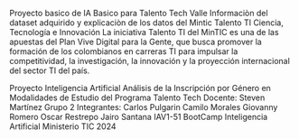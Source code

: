 Proyecto basico de IA Basico para Talento Tech Valle
Informaciòn del dataset adquirido y explicaciòn de los datos del Mintic Talento TI Ciencia, Tecnología e Innovación La iniciativa Talento TI del MinTIC es una de las apuestas del Plan Vive Digital para la Gente, que busca promover la formación de los colombianos en carreras TI para impulsar la competitividad, la investigación, la innovación y la proyección internacional del sector TI del país.


Proyecto Inteligencia Artificial 
Análisis de la Inscripción por Género en Modalidades de Estudio del Programa Talento Tech 
Docente: 
Steven Martínez 
Grupo 2 
Integrantes: 
Carlos Pulgarin 
Camilo Morales 
Giovanny Romero 
Oscar Restrepo 
Jairo Santana 
IAV1-51 
BootCamp Inteligencia Artificial Ministerio TIC 
2024

